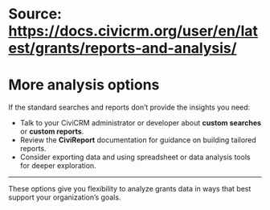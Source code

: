 # Source: https://docs.civicrm.org/user/en/latest/grants/reports-and-analysis/

# More analysis options

If the standard searches and reports don’t provide the insights you need:

- Talk to your CiviCRM administrator or developer about **custom searches** or **custom reports**.  
- Review the **CiviReport** documentation for guidance on building tailored reports.  
- Consider exporting data and using spreadsheet or data analysis tools for deeper exploration.

---

These options give you flexibility to analyze grants data in ways that best support your organization’s goals.